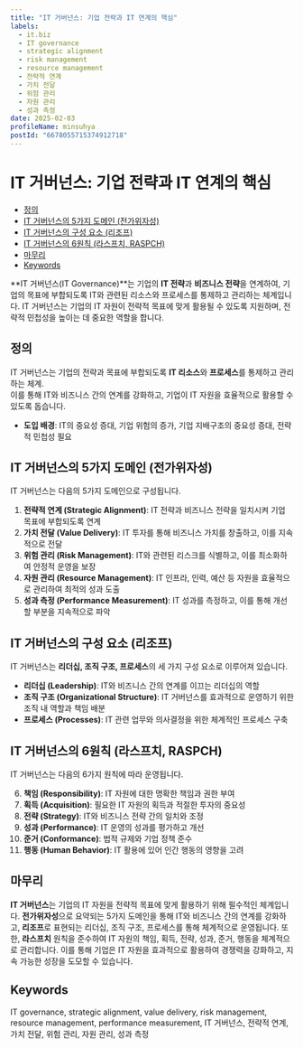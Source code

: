 ```yaml
---
title: "IT 거버넌스: 기업 전략과 IT 연계의 핵심"
labels:
  - it.biz
  - IT governance
  - strategic alignment
  - risk management
  - resource management
  - 전략적 연계
  - 가치 전달
  - 위험 관리
  - 자원 관리
  - 성과 측정
date: 2025-02-03
profileName: minsuhya
postId: "6678055715374912718"
---
```


# IT 거버넌스: 기업 전략과 IT 연계의 핵심

<!-- mtoc-start -->

- [정의](#정의)
- [IT 거버넌스의 5가지 도메인 (전가위자성)](#it-거버넌스의-5가지-도메인-전가위자성)
- [IT 거버넌스의 구성 요소 (리조프)](#it-거버넌스의-구성-요소-리조프)
- [IT 거버넌스의 6원칙 (라스프치, RASPCH)](#it-거버넌스의-6원칙-라스프치-raspch)
- [마무리](#마무리)
- [Keywords](#keywords)

<!-- mtoc-end -->

**IT 거버넌스(IT Governance)**는 기업의 **IT 전략**과 **비즈니스 전략**을 연계하여, 기업의 목표에 부합되도록 IT와 관련된 리소스와 프로세스를 통제하고 관리하는 체계입니다. IT 거버넌스는 기업의 IT 자원이 전략적 목표에 맞게 활용될 수 있도록 지원하며, 전략적 민첩성을 높이는 데 중요한 역할을 합니다.

## 정의

IT 거버넌스는 기업의 전략과 목표에 부합되도록 **IT 리소스**와 **프로세스**를 통제하고 관리하는 체계. \
이를 통해 IT와 비즈니스 간의 연계를 강화하고, 기업이 IT 자원을 효율적으로 활용할 수 있도록 돕습니다.

- **도입 배경**: IT의 중요성 증대, 기업 위험의 증가, 기업 지배구조의 중요성 증대, 전략적 민첩성 필요

## IT 거버넌스의 5가지 도메인 (전가위자성)

IT 거버넌스는 다음의 5가지 도메인으로 구성됩니다.

1. **전략적 연계 (Strategic Alignment)**: IT 전략과 비즈니스 전략을 일치시켜 기업 목표에 부합되도록 연계
2. **가치 전달 (Value Delivery)**: IT 투자를 통해 비즈니스 가치를 창출하고, 이를 지속적으로 전달
3. **위험 관리 (Risk Management)**: IT와 관련된 리스크를 식별하고, 이를 최소화하여 안정적 운영을 보장
4. **자원 관리 (Resource Management)**: IT 인프라, 인력, 예산 등 자원을 효율적으로 관리하여 최적의 성과 도출
5. **성과 측정 (Performance Measurement)**: IT 성과를 측정하고, 이를 통해 개선할 부분을 지속적으로 파악

## IT 거버넌스의 구성 요소 (리조프)

IT 거버넌스는 **리더십, 조직 구조, 프로세스**의 세 가지 구성 요소로 이루어져 있습니다.

- **리더십 (Leadership)**: IT와 비즈니스 간의 연계를 이끄는 리더십의 역할
- **조직 구조 (Organizational Structure)**: IT 거버넌스를 효과적으로 운영하기 위한 조직 내 역할과 책임 배분
- **프로세스 (Processes)**: IT 관련 업무와 의사결정을 위한 체계적인 프로세스 구축

## IT 거버넌스의 6원칙 (라스프치, RASPCH)

IT 거버넌스는 다음의 6가지 원칙에 따라 운영됩니다.

6. **책임 (Responsibility)**: IT 자원에 대한 명확한 책임과 권한 부여
7. **획득 (Acquisition)**: 필요한 IT 자원의 획득과 적절한 투자의 중요성
8. **전략 (Strategy)**: IT와 비즈니스 전략 간의 일치와 조정
9. **성과 (Performance)**: IT 운영의 성과를 평가하고 개선
10. **준거 (Conformance)**: 법적 규제와 기업 정책 준수
11. **행동 (Human Behavior)**: IT 활용에 있어 인간 행동의 영향을 고려

## 마무리

**IT 거버넌스**는 기업의 IT 자원을 전략적 목표에 맞게 활용하기 위해 필수적인 체계입니다. **전가위자성**으로 요약되는 5가지 도메인을 통해 IT와 비즈니스 간의 연계를 강화하고, **리조프**로 표현되는 리더십, 조직 구조, 프로세스를 통해 체계적으로 운영됩니다. 또한, **라스프치** 원칙을 준수하여 IT 자원의 책임, 획득, 전략, 성과, 준거, 행동을 체계적으로 관리합니다. 이를 통해 기업은 IT 자원을 효과적으로 활용하여 경쟁력을 강화하고, 지속 가능한 성장을 도모할 수 있습니다.

## Keywords

IT governance, strategic alignment, value delivery, risk management, resource management, performance measurement, IT 거버넌스, 전략적 연계, 가치 전달, 위험 관리, 자원 관리, 성과 측정